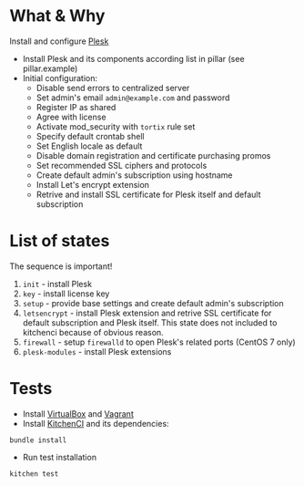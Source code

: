 # What & Why
Install and configure [Plesk](https://www.plesk.com)

* Install Plesk and its components according list in pillar (see pillar.example)
* Initial configuration:
    * Disable send errors to centralized server
    * Set admin's email `admin@example.com` and password
    * Register IP as shared
    * Agree with license
    * Activate mod_security with `tortix` rule set
    * Specify default crontab shell
    * Set English locale as default
    * Disable domain registration and certificate purchasing promos
    * Set recommended SSL ciphers and protocols
    * Create default admin's subscription using hostname
    * Install Let's encrypt extension
    * Retrive and install SSL certificate for Plesk itself and default subscription

# List of states
The sequence is important!

1. `init` - install Plesk
2. `key` - install license key
3. `setup` - provide base settings and create default admin's subscription
4. `letsencrypt` - install Plesk extension and retrive SSL certificate for default subscription and Plesk itself. This state does not included to kitchenci because of obvious reason.
5. `firewall` - setup `firewalld` to open Plesk's related ports (CentOS 7 only)
6. `plesk-modules` - install Plesk extensions

# Tests

* Install [VirtualBox](https://www.virtualbox.org/) and [Vagrant](https://www.vagrantup.com)
* Install [KitchenCI](http://kitchen.ci/) and its dependencies:
```
bundle install
```

* Run test installation
```
kitchen test
```

